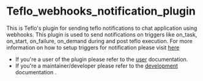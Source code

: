# Teflo_webhooks_notification_plugin

This is Teflo's plugin for sending teflo notifications to chat application using webhooks. 
This plugin is used to send notifications on triggers like on_task, on_start, on_failure, on_demand
during and post teflo execution. For more information on how to setup triggers for notification 
please visit [here](https://teflo.readthedocs.io/en/latest/users/definitions/notifications.html#triggers)

- If you're a user of the plugin please refer to the [user](docs/user.md) documentation.
- If you're a maintainer/developer please refer to the [development](docs/contribute.md) documentation .
